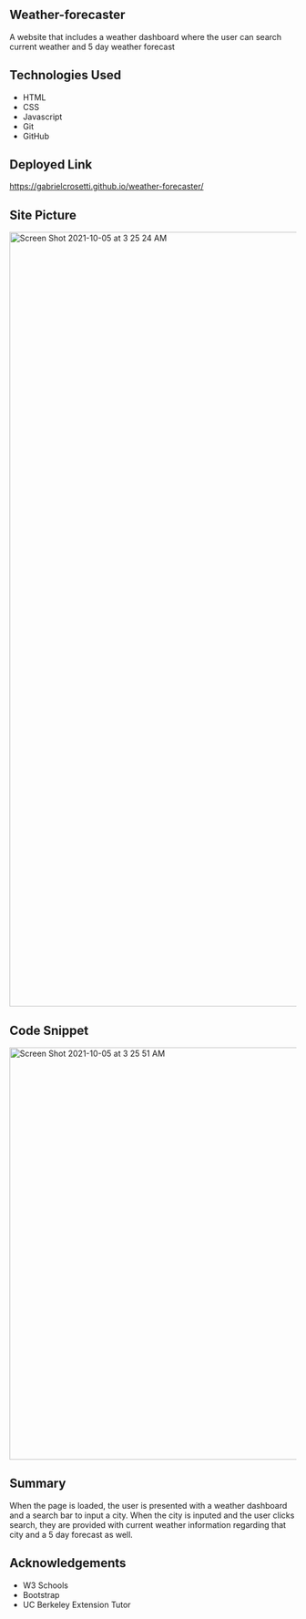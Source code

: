 ## Weather-forecaster

A website that includes a weather dashboard where the user can search current weather and 5 day weather forecast

## Technologies Used 
 * HTML
 * CSS
 * Javascript 
 * Git
 * GitHub

## Deployed Link 

https://gabrielcrosetti.github.io/weather-forecaster/

## Site Picture 

<img width="1360" alt="Screen Shot 2021-10-05 at 3 25 24 AM" src="https://user-images.githubusercontent.com/89226867/135979395-19be34b8-05a1-4293-a2bf-65f07d06c8b4.png">

## Code Snippet 

<img width="724" alt="Screen Shot 2021-10-05 at 3 25 51 AM" src="https://user-images.githubusercontent.com/89226867/135979418-a6259fa5-ea9a-438f-a1e4-77f9da7758c0.png">

## Summary

When the page is loaded, the user is presented with a weather dashboard and a search bar to input a city. When the city is inputed and the user clicks search, they are provided with current weather information regarding that city and a 5 day forecast as well.

## Acknowledgements

* W3 Schools
* Bootstrap
* UC Berkeley Extension Tutor
